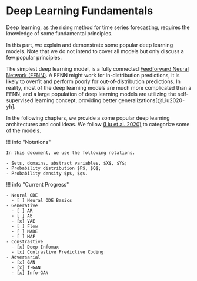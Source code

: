 # Deep Learning Fundamentals

Deep learning, as the rising method for time series forecasting, requires the knowledge of some fundamental principles.

In this part, we explain and demonstrate some popular deep learning models. Note that we do not intend to cover all models but only discuss a few popular principles.

The simplest deep learning model, is a fully connected [Feedforward Neural Network (FFNN)](https://en.wikipedia.org/wiki/Feedforward_neural_network). A FFNN might work for in-distribution predictions, it is likely to overfit and perform poorly for out-of-distribution predictions. In reality, most of the deep learning models are much more complicated than a FFNN, and a large population of deep learning models are utilizing the self-supervised learning concept, providing better generalizations[@Liu2020-yh].

In the following chapters, we provide a some popular deep learning architectures and cool ideas. We follow [(Liu et al. 2020)](https://arxiv.org/abs/2006.08218) to categorize some of the models.

!!! info "Notations"

    In this document, we use the following notations.

    - Sets, domains, abstract variables, $X$, $Y$;
    - Probability distribution $P$, $Q$;
    - Probability density $p$, $q$.

!!! info "Current Progress"

    - Neural ODE
      - [ ] Neural ODE Basics
    - Generative
      - [ ] AR
      - [ ] AE
      - [x] VAE
      - [ ] Flow
      - [ ] MADE
      - [ ] MAF
    - Constrastive
      - [x] Deep Infomax
      - [x] Contrastive Predictive Coding
    - Adversarial
      - [x] GAN
      - [x] f-GAN
      - [x] Info-GAN
